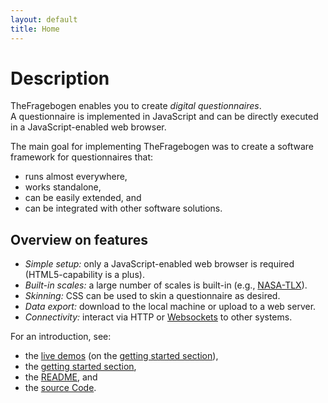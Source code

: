 ```yaml
---
layout: default
title: Home
---
```


Description
===

TheFragebogen enables you to create _digital questionnaires_.  
A questionnaire is implemented in JavaScript and can be directly executed in a JavaScript-enabled web browser.

The main goal for implementing TheFragebogen was to create a software framework for questionnaires that:

* runs almost everywhere,
* works standalone,
* can be easily extended, and
* can be integrated with other software solutions.

Overview on features
---

* _Simple setup:_ only a JavaScript-enabled web browser is required (HTML5-capability  is a plus).
* _Built-in scales:_ a large number of scales is built-in (e.g., [NASA-TLX](https://en.wikipedia.org/wiki/NASA-TLX)).
* _Skinning:_ CSS can be used to skin a questionnaire as desired.
* _Data export:_ download to the local machine or upload to a web server.
* _Connectivity:_ interact via HTTP or [Websockets](https://en.wikipedia.org/wiki/WebSocket) to other systems.

For an introduction, see:

* the [live demos](gettingstarted/) (on the [getting started section](gettingstarted)),
* the [getting started section](gettingstarted/),
* the [README](https://github.com/TheFragebogen/TheFragebogen/blob/master/README.md), and
* the [source Code](https://github.com/TheFragebogen/TheFragebogen/).
